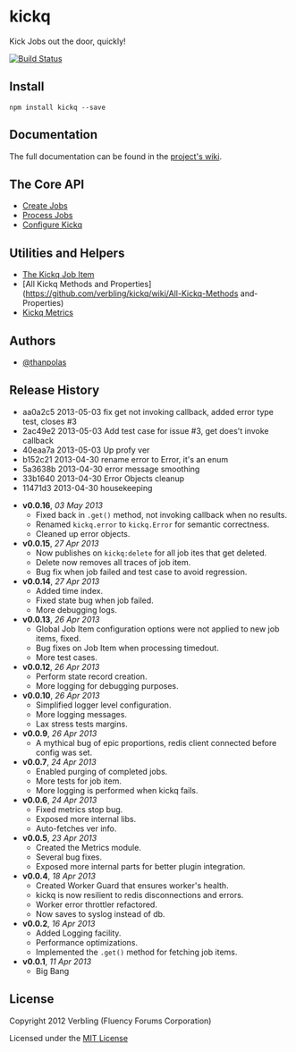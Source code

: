 # kickq

Kick Jobs out the door, quickly!

[![Build Status](https://travis-ci.org/verbling/kickq.png?branch=master)](https://travis-ci.org/verbling/kickq)

## Install

```shell
npm install kickq --save
```

## Documentation

The full documentation can be found in the [project's wiki](https://github.com/verbling/kickq/wiki).


## The Core API

* [Create Jobs](https://github.com/verbling/kickq/wiki/Create-Jobs)
* [Process Jobs](https://github.com/verbling/kickq/wiki/Process-Jobs)
* [Configure Kickq](https://github.com/verbling/kickq/wiki/Configure-Kickq)

## Utilities and Helpers

* [The Kickq Job Item](https://github.com/verbling/kickq/wiki/The-Kickq-Job-Item)
* [All Kickq Methods and Properties](https://github.com/verbling/kickq/wiki/All-Kickq-Methods and-Properties)
* [Kickq Metrics](https://github.com/verbling/kickq/wiki/Kickq-Metrics)

## Authors

* [@thanpolas][thanpolas]

## Release History


* aa0a2c5 2013-05-03 fix get not invoking callback, added error type test, closes #3
* 2ac49e2 2013-05-03 Add test case for issue #3, get does't invoke callback
* 40eaa7a 2013-05-03 Up profy ver
* b152c21 2013-04-30 rename error to Error, it's an enum
* 5a3638b 2013-04-30 error message smoothing
* 33b1640 2013-04-30 Error Objects cleanup
* 11471d3 2013-04-30 housekeeping

- **v0.0.16**, *03 May 2013*
  - Fixed back in `.get()` method, not invoking callback when no results.
  - Renamed `kickq.error` to `kickq.Error` for semantic correctness.
  - Cleaned up error objects.
- **v0.0.15**, *27 Apr 2013*
  - Now publishes on `kickq:delete` for all job ites that get deleted.
  - Delete now removes all traces of job item.
  - Bug fix when job failed and test case to avoid regression.
- **v0.0.14**, *27 Apr 2013*
  - Added time index.
  - Fixed state bug when job failed.
  - More debugging logs.
- **v0.0.13**, *26 Apr 2013*
  - Global Job Item configuration options were not applied to new job items, fixed.
  - Bug fixes on Job Item when processing timedout.
  - More test cases.
- **v0.0.12**, *26 Apr 2013*
  - Perform state record creation.
  - More logging for debugging purposes.
- **v0.0.10**, *26 Apr 2013*
  - Simplified logger level configuration.
  - More logging messages.
  - Lax stress tests margins.
- **v0.0.9**, *26 Apr 2013*
  - A mythical bug of epic proportions, redis client connected before config was set.
- **v0.0.7**, *24 Apr 2013*
  - Enabled purging of completed jobs.
  - More tests for job item.
  - More logging is performed when kickq fails.
- **v0.0.6**, *24 Apr 2013*
  - Fixed metrics stop bug.
  - Exposed more internal libs.
  - Auto-fetches ver info.
- **v0.0.5**, *23 Apr 2013*
  - Created the Metrics module.
  - Several bug fixes.
  - Exposed more internal parts for better plugin integration.
- **v0.0.4**, *18 Apr 2013*
  - Created Worker Guard that ensures worker's health.
  - kickq is now resilient to redis disconnections and errors.
  - Worker error throttler refactored.
  - Now saves to syslog instead of db.
- **v0.0.2**, *16 Apr 2013*
  - Added Logging facility.
  - Performance optimizations.
  - Implemented the `.get()` method for fetching job items.
- **v0.0.1**, *11 Apr 2013*
  - Big Bang

## License
Copyright 2012 Verbling (Fluency Forums Corporation)

Licensed under the [MIT License](LICENSE-MIT)

[grunt]: http://gruntjs.com/
[Getting Started]: https://github.com/gruntjs/grunt/wiki/Getting-started
[Gruntfile]: https://github.com/gruntjs/grunt/wiki/Sample-Gruntfile "Grunt's Gruntfile.js"
[grunt-replace]: https://github.com/erickrdch/grunt-string-replace "Grunt string replace"
[grunt-S3]: https://github.com/pifantastic/grunt-s3 "grunt-s3 task"
[thanpolas]: https://github.com/thanpolas "Thanasis Polychronakis"
